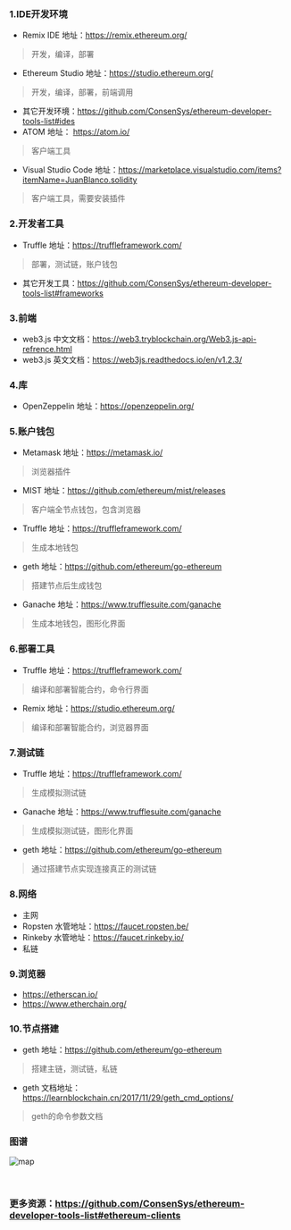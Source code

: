 ### 1.IDE开发环境
- Remix IDE 地址：https://remix.ethereum.org/
>开发，编译，部署
- Ethereum Studio 地址：https://studio.ethereum.org/
>开发，编译，部署，前端调用
- 其它开发环境：https://github.com/ConsenSys/ethereum-developer-tools-list#ides
- ATOM 地址： https://atom.io/
>客户端工具
- Visual Studio Code 地址：https://marketplace.visualstudio.com/items?itemName=JuanBlanco.solidity
>客户端工具，需要安装插件

### 2.开发者工具
- Truffle 地址：https://truffleframework.com/
>部署，测试链，账户钱包
- 其它开发工具：https://github.com/ConsenSys/ethereum-developer-tools-list#frameworks

### 3.前端
- web3.js 中文文档：https://web3.tryblockchain.org/Web3.js-api-refrence.html
- web3.js 英文文档：https://web3js.readthedocs.io/en/v1.2.3/

### 4.库
- OpenZeppelin 地址：https://openzeppelin.org/

### 5.账户钱包
- Metamask 地址：https://metamask.io/
>浏览器插件
- MIST 地址：https://github.com/ethereum/mist/releases
>客户端全节点钱包，包含浏览器
- Truffle 地址：https://truffleframework.com/
>生成本地钱包
- geth 地址：https://github.com/ethereum/go-ethereum
>搭建节点后生成钱包
- Ganache 地址：https://www.trufflesuite.com/ganache
>生成本地钱包，图形化界面

### 6.部署工具
- Truffle 地址：https://truffleframework.com/
>编译和部署智能合约，命令行界面
- Remix 地址：https://studio.ethereum.org/
>编译和部署智能合约，浏览器界面

### 7.测试链
- Truffle 地址：https://truffleframework.com/
>生成模拟测试链
- Ganache 地址：https://www.trufflesuite.com/ganache
>生成模拟测试链，图形化界面
- geth 地址：https://github.com/ethereum/go-ethereum
>通过搭建节点实现连接真正的测试链

### 8.网络
- 主网
- Ropsten 水管地址：https://faucet.ropsten.be/
- Rinkeby 水管地址：https://faucet.rinkeby.io/
- 私链

### 9.浏览器
- https://etherscan.io/
- https://www.etherchain.org/

### 10.节点搭建
- geth 地址：https://github.com/ethereum/go-ethereum
>搭建主链，测试链，私链
- geth 文档地址：https://learnblockchain.cn/2017/11/29/geth_cmd_options/
>geth的命令参数文档
### 图谱
![map](https://github.com/Fankouzu/smart-contact/raw/master/Solidity%20Lesson%2002/ethereum%20map.png)

<br>

### 更多资源：https://github.com/ConsenSys/ethereum-developer-tools-list#ethereum-clients
